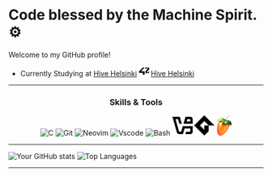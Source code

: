 #  Code blessed by the Machine Spirit. ⚙

Welcome to my GitHub profile!

- Currently Studying at [Hive Helsinki](https://www.hive.fi/en) <img src="https://raw.githubusercontent.com/usvapel/usvapel/main/assets/icons/42.png" alt="42" width="20" height="20"/>
<a href="https://www.hive.fi/en" target="_blank" rel="noopener noreferrer">Hive Helsinki</a>

---

<div align="center">
  
  ### Skills & Tools
  
</div>

<p align="center">
  <img src="https://cdn.jsdelivr.net/gh/devicons/devicon@latest/icons/c/c-original.svg" alt="C" width="40" height="40"/>
  <img src="https://cdn.jsdelivr.net/gh/devicons/devicon@latest/icons/git/git-original.svg" alt="Git" width="40" height ="40"/>
  <img src="https://cdn.jsdelivr.net/gh/devicons/devicon@latest/icons/neovim/neovim-original.svg" alt="Neovim" width="40" height ="40"/>
  <img src="https://cdn.jsdelivr.net/gh/devicons/devicon@latest/icons/vscode/vscode-original.svg" alt="Vscode" width="40" height ="40"/>
  <img src="https://cdn.jsdelivr.net/gh/devicons/devicon@latest/icons/bash/bash-original.svg" alt="Bash" width="40" height ="40"/>
  <img src="https://raw.githubusercontent.com/usvapel/usvapel/main/assets/icons/virtualbox.png" alt="Virtualbox" width="40" height="40"/>
  <img src="https://raw.githubusercontent.com/usvapel/usvapel/main/assets/icons/gamemaker.png" alt="Gamemaker" width="40" height="40"/>
  <img src="https://raw.githubusercontent.com/usvapel/usvapel/main/assets/icons/flstudio.png" alt="Fl-studio" width="30" height="40"/>
</p>

---

![Your GitHub stats](https://github-readme-stats.vercel.app/api?username=usvapel&show_icons=true&theme=radical)
![Top Languages](https://github-readme-stats.vercel.app/api/top-langs/?username=usvapel&layout=compact&theme=radical)
<!-- [![trophy](https://github-profile-trophy.vercel.app/?username=usvapel)](https://github.com/ryo-ma/github-profile-trophy) -->



---
